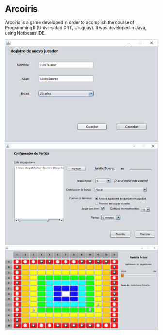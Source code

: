 # Arcoiris

Arcoiris is a game developed in order to acomplish the course of Programming II (Universidad ORT, Uruguay).
It was developed in Java, using Netbeans IDE.

![alt tag](https://github.com/gobaldia/Arcoiris/blob/master/archivos/registroJugador.png)
![alt tag](https://github.com/gobaldia/Arcoiris/blob/master/archivos/configuracionPartida.png)
![alt tag](https://github.com/gobaldia/Arcoiris/blob/master/archivos/juego.png)
